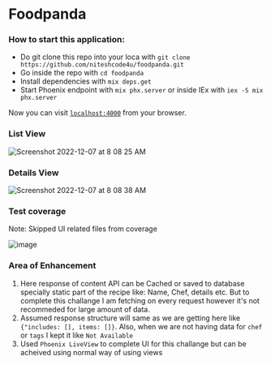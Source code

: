 # Foodpanda

### How to start this application:
  * Do git clone this repo into your loca with `git clone https://github.com/niteshcode4u/foodpanda.git`
  * Go inside the repo with `cd foodpanda`
  * Install dependencies with `mix deps.get`
  * Start Phoenix endpoint with `mix phx.server` or inside IEx with `iex -S mix phx.server`

Now you can visit [`localhost:4000`](http://localhost:4000) from your browser.


### List View

![Screenshot 2022-12-07 at 8 08 25 AM](https://user-images.githubusercontent.com/20892499/206077239-e0fc167a-d590-4ed5-8293-5675fa9cf73d.png)


### Details View

![Screenshot 2022-12-07 at 8 08 38 AM](https://user-images.githubusercontent.com/20892499/206077254-bceda2d4-f2e2-47d7-a0f4-bd25a2d1c5e7.png)

### Test coverage

Note: Skipped UI related files from coverage 

![image](https://user-images.githubusercontent.com/20892499/206077560-38049d4d-4311-491a-83f9-b4414bfbf48b.png)


### Area of Enhancement

  1. Here response of content API can be Cached or saved to database specially static part of the recipe like: Name, Chef, details etc. 
    But to complete this challange I am fetching on every request however it's not recommeded for large amount of data.
  2. Assumed response structure will same as we are getting here like `{"includes: [], items: []}`. Also, when we are not having data for `chef` or `tags`
    I kept it like `Not Available`
  3. Used `Phoenix LiveView` to complete UI for this challange but can be acheived using normal way of using views 
